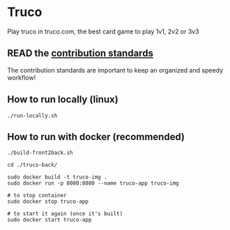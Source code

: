 # Truco

Play truco in truco.com, the best card game to play 1v1, 2v2 or 3v3

## READ the [contribution standards](./CONTRIBS.md)

The contribution standards are important to keep an organized and speedy workflow!

## How to run locally (linux)

```shell
./run-locally.sh
```

## How to run with docker (recommended)

```shell
./build-front2back.sh

cd ./truco-back/

sudo docker build -t truco-img .
sudo docker run -p 8080:8080 --name truco-app truco-img

# to stop container
sudo docker stop truco-app

# to start it again (once it's built)
sudo docker start truco-app
```

